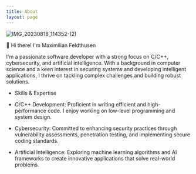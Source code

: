 ```yaml
---
title: About
layout: page
---
```


![IMG_20230818_114352-(2)](https://github.com/maximilianfeldthusen/maximilianfeldthusen.github.io/assets/96908021/e3efa8f5-2304-4cc8-b3ac-cb3c0c960765)

<p>

👋 Hi there! I'm Maximilian Feldthusen


I'm a passionate software developer with a strong focus on C/C++, cybersecurity, and artificial intelligence. With a background in computer science and a keen interest in securing systems and developing intelligent applications, I thrive on tackling complex challenges and building robust solutions.


- Skills & Expertise
  

- C/C++ Development: Proficient in writing efficient and high-performance code. I enjoy working on low-level programming and system design.

  
- Cybersecurity: Committed to enhancing security practices through vulnerability assessments, penetration testing, and implementing secure coding standards.

  
- Artificial Intelligence: Exploring machine learning algorithms and AI frameworks to create innovative applications that solve real-world problems.</p>



